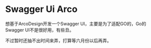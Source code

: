 # Swagger Ui Arco

想基于ArcoDesign开发一个Swagger UI，主要是为了适配GO的，Go的Swagger UI不是很好用，有些丑。

不过暂时还抽不出时间来弄，打算等六月份以后再弄。